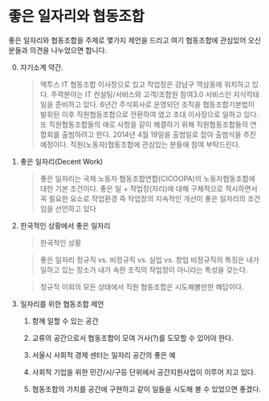# 좋은 일자리와 협동조합 #


좋은 일자리와 협동조합을 주제로 몇가지 제언을 드리고 여기 협동조합에 관심있어 오신분들과 의견을 나누었으면 합니다. 

0. 자기소계 약간.

    > 엑투스 IT 협동조합 이사장으로 있고 작업장은 강남구 역삼동에 위치하고 있다.
    > 주력분야는 IT  컨설팅/서비스와 고객/조합원 참여3.0 서비스인 지식칵테일을 준비하고 있다. 
    > 6년간 주식회사로 운영되던 조직을 협동조합기본법이 발휘된 이후 직원협동조합으로 전환하여 였고 
    > 초대 이사장으로 일하고 있다. 또 직원협동조합들의 애로 사항을 같이 해결하기 위해 
    > 직원협동조합들의 연합회를 출범하려고 한다. 
    > 2014년 4월 19일을 출범일로 잡아 출범식을 추진예정이다. 
    > 직원(노동자)협동조합에 관심있는 분들에 참여 부탁드린다. 


1. 좋은 일자리(Decent Work)
    > 좋은 일자리는 국제 노동자 협동조합연합(CICOOPA)의 노동자협동조합에 대한 기본 조건이다.
    > 좋은 일 + 작업장(자리)에 대해 구체적으로 적시하면서 꼭 필요한 요소로 작업환경 즉 작업장의 지속적인 개선이
      좋은 일자리의 조건임을 선언하고 있다


2. 한국적인 상황에서 좋은 일자리 
    > 한국적인 상황

    > 좋은 일자리
        정규직 vs. 비정규직 vs. 실업 vs. 창업
        비정규직의 특징은 내가 일하고 있는 장소가 내가 속한 조직의 작업장이 아니라는 특성을 갖는다.
        

    > 정규직 이외의 모든 상태에서 직원 협동조합은 시도해볼만한 해답이다.
    

3. 일자리를 위한 협동조합 제언 

   1. 함께 일할 수 있는 공간 
   
   2. 교류의 공간으로서 협동조합이 모여 거사(?)를 도모할 수 있어야 한다.

   3. 서울시 사회적 경제 센터는 일자리 공간의 좋은 예
   
   4. 사회적 기업을 위한 민간/시/구등 단위에서 공간지원사업이 이루어 지고 있다. 

   5. 협동조합의 가치를 공간에 구현하고 같이 일들을 시도해 볼 수 있었으면 좋겠다.
   
   
